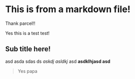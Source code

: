 
# This is from a markdown file!  

Thank parcel!!

Yes this is a test test!

## Sub title here!

asd asda sdas ds *askdj asldkj* asd **asdklhjasd asd**

> Yes papa

